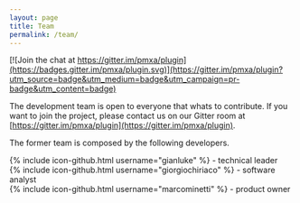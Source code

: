 ```yaml
---
layout: page
title: Team
permalink: /team/
---
```


[![Join the chat at https://gitter.im/pmxa/plugin](https://badges.gitter.im/pmxa/plugin.svg)](https://gitter.im/pmxa/plugin?utm_source=badge&utm_medium=badge&utm_campaign=pr-badge&utm_content=badge)

The development team is open to everyone that whats to contribute.
If you want to join the project, please contact us on our Gitter room at [https://gitter.im/pmxa/plugin](https://gitter.im/pmxa/plugin).

The former team is composed by the following developers.

{% include icon-github.html username="gianluke" %} - technical leader  
{% include icon-github.html username="giorgiochiriaco" %} - software analyst  
{% include icon-github.html username="marcominetti" %} - product owner  
